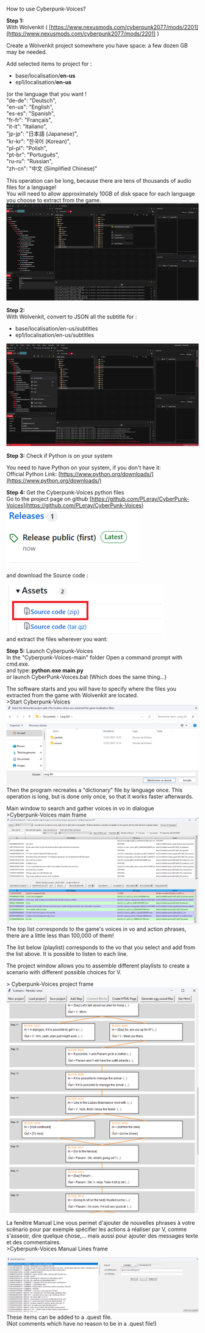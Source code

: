How to use Cyberpunk-Voices?

**Step 1:**   
With Wolvenkit ( [https://www.nexusmods.com/cyberpunk2077/mods/2201](https://www.nexusmods.com/cyberpunk2077/mods/2201) )

Create a Wolvenkit project somewhere you have space: a few dozen GB may be needed.

Add selected items to project for : 

- base/localisation/**en-us**   
- ep1/localisation/**en-us**  


(or the language that you want \!  
	"de-de": "Deutsch",  
	"en-us": "English",  
	"es-es": "Spanish",  
	"fr-fr": "Français",  
	"it-it": "Italiano",  
	"jp-jp": "日本語 (Japanese)",  
	"kr-kr": "한국어 (Korean)",  
	"pl-pl": "Polish",  
	"pt-br": "Português",  
	"ru-ru": "Russian",  
	"zh-cn": "中文 (Simplified Chinese)"

This operation can be long, because there are tens of thousands of audio files for a language\!  
You will need to allow approximately 10GB of disk space for each language you choose to extract from the game.
![Wolvenkit extracting localized files](img/image4.png)


**Step 2:**   
With Wolvenkit, convert to JSON all the subtitle for : 

- base/localisation/en-us/subtitles   
- ep1/localisation/en-us/subtitles 

![Wolvenkit convert to JSON all the subtitle](img/image5.png)

**Step 3:** Check if Python is on your system

You need to have Python on your system, if you don't have it:  
Official Python Link: [https://www.python.org/downloads/](https://www.python.org/downloads/)

**Step 4:** Get the Cyberpunk-Voices python files  
Go to the project page on github [https://github.com/PLeray/CyberPunk-Voices](https://github.com/PLeray/CyberPunk-Voices)  
![github release](img/image7.png)

and download the Source code : 

![github release](img/image1.png)  
and extract the files wherever you want:

**Step 5:** Launch Cyberpunk-Voices  
In the "Cyberpunk-Voices-main" folder Open a command prompt with cmd.exe.  
and type: **python.exe main.py**  
or launch CyberPunk-Voices.bat (Which does the same thing…)

The software starts and you will have to specify where the files you extracted from the game with Wolvenkit are located.  
\>Start Cyberpunk-Voices  
![Start Cyberpunk-Voices ](img/image2.png)   
Then the program recreates a "dictionary" file by language once. This operation is long, but is done only once, so that it works faster afterwards.

Main window to search and gather voices in vo in dialogue  
\>Cyberpunk-Voices main frame  
![Cyberpunk-Voices main frame ](img/image6.png)   
The top list corresponds to the game's voices in vo and action phrases, there are a little less than 100,000 of them\!

The list below (playlist) corresponds to the vo that you select and add from the list above. It is possible to listen to each line.

The project window allows you to assemble different playlists to create a scenario with different possible choices for V.

\> Cyberpunk-Voices project frame  
![Cyberpunk-Voices project frame ](img/image8.png)  

La fenêtre Manual Line vous permet d'ajouter de nouvelles phrases à votre scénario pour par exemple spécifier les actions à réaliser par V, comme s'asseoir, dire quelque chose,... mais aussi pour ajouter des messages texte et des commentaires.  
\>Cyberpunk-Voices Manual Lines frame

![Cyberpunk-Voices Manual Lines frame](img/image3.png)   
These items can be added to a .quest file.  
(Not comments which have no reason to be in a .quest file\!)
